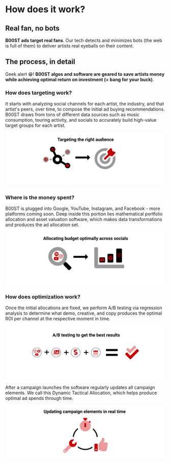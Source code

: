 # How does it work?

## Real fan, no bots 

**B00ST ads target real fans**. Our tech detects and minimizes bots \(the web is full of them\) to deliver artists real eyeballs on their content.

## The process, in detail

Geek alert 😁! **B00ST algos and software are geared to save artists money while achieving optimal return on investment \(= bang for your buck\)**.

### How does targeting work?

It starts with analyzing social channels for each artist, the industry, and that artist's peers, over time, to compose the initial ad buying recommendations. B00ST draws from tons of different data sources such as music consumption, touring activity, and socials to accurately build high-value target groups for each artist.

![](../../.gitbook/assets/targeting-the-right-audience.svg)

### Where is the money spent?

B00ST is plugged into Google, YouTube, Instagram, and Facebook - more platforms coming soon. Deep inside this portion lies mathematical portfolio allocation and asset valuation software, which makes data transformations and produces the ad allocation set. 

![](../../.gitbook/assets/allocating_budget_optimally_across_socials_pd5sx9.svg)

### How does optimization work?

Once the initial allocations are fixed, we perform A/B testing via regression analysis to determine what demo, creative, and copy produces the optimal ROI per channel at the respective moment in time.

![](../../.gitbook/assets/a_b_testing_to_get_the_best_results_iptjk2.svg)

After a campaign launches the software regularly updates all campaign elements. We call this Dynamic Tactical Allocation, which helps produce optimal ad spends through time.

![](../../.gitbook/assets/updating_campaign_elements_in_real_time_erqrgq.svg)



